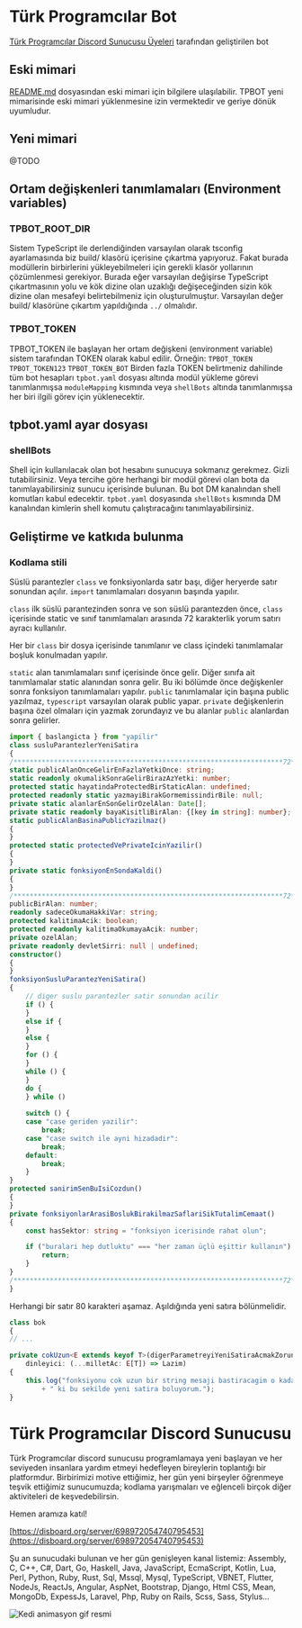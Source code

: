 # Türk Programcılar Bot

[Türk Programcılar Discord Sunucusu Üyeleri](https://disboard.org/server/698972054740795453) tarafından geliştirilen bot

## Eski mimari
[README.md](legacy/README.md) dosyasından eski mimari için bilgilere ulaşılabilir. TPBOT yeni mimarisinde eski mimari yüklenmesine izin vermektedir ve geriye dönük uyumludur.

## Yeni mimari
@TODO

## Ortam değişkenleri tanımlamaları (Environment variables)
### TPBOT_ROOT_DIR
Sistem TypeScript ile derlendiğinden varsayılan olarak tsconfig ayarlamasında
biz build/ klasörü içerisine çıkartma yapıyoruz. Fakat burada modüllerin 
birbirlerini yükleyebilmeleri için gerekli klasör yollarının çözümlenmesi
gerekiyor. Burada eğer varsayılan değişirse TypeScript çıkartmasının yolu ve
kök dizine olan uzaklığı değişeceğinden sizin kök dizine olan mesafeyi
belirtebilmeniz için oluşturulmuştur. Varsayılan değer build/ klasörüne çıkartım
yapıldığında `../` olmalıdır.

### TPBOT_TOKEN
TPBOT_TOKEN ile başlayan her ortam değişkeni (environment variable) sistem 
tarafından TOKEN olarak kabul edilir. Örneğin:
    `TPBOT_TOKEN`    `TPBOT_TOKEN123`    `TPBOT_TOKEN_BOT`
Birden fazla TOKEN belirtmeniz dahilinde tüm bot hesapları `tpbot.yaml` dosyası 
altında modül yükleme görevi tanımlanmışsa `moduleMapping` kısmında veya 
`shellBots` altında tanımlanmışsa her biri ilgili görev için yüklenecektir.

## tpbot.yaml ayar dosyası
### shellBots
Shell için kullanılacak olan bot hesabını sunucuya sokmanız gerekmez.
Gizli tutabilirsiniz. Veya tercihe göre herhangi bir modül görevi olan bota da
tanımlayabilirsiniz sunucu içerisinde bulunan. Bu bot DM kanalından shell
komutları kabul edecektir. `tpbot.yaml` dosyasında `shellBots` kısmında DM
kanalından kimlerin shell komutu çalıştıracağını tanımlayabilirsiniz.

## Geliştirme ve katkıda bulunma
### Kodlama stili
Süslü parantezler `class` ve fonksiyonlarda satır başı, diğer heryerde
satır sonundan açılır. `import` tanımlamaları dosyanın başında yapılır.

`class` ilk süslü parantezinden sonra ve son süslü parantezden
önce, `class` içerisinde static ve sınıf tanımlamaları arasında 72 karakterlik
yorum satırı ayracı kullanılır.

Her bir `class` bir dosya içerisinde tanımlanır ve class içindeki tanımlamalar
boşluk konulmadan yapılır.

`static` alan tanımlamaları sınıf içerisinde önce gelir. Diğer sınıfa ait
tanımlamalar static alanından sonra gelir. Bu iki bölümde önce değişkenler
sonra fonksiyon tanımlamaları yapılır. `public` tanımlamalar için başına public
yazılmaz, `typescript` varsayılan olarak public yapar. `private` değişkenlerin
başına özel olmaları için yazmak zorundayız ve bu alanlar `public` alanlardan
sonra gelirler.
```ts
import { baslangicta } from "yapilir"
class susluParantezlerYeniSatira
{
/*******************************************************************72*/
static publicAlanOnceGelirEnFazlaYetkiOnce: string;
static readonly okumalikSonraGelirBirazAzYetki: number;
protected static hayatindaProtectedBirStaticAlan: undefined;
protected readonly static yazmayiBirakGormemissindirBile: null;
private static alanlarEnSonGelirOzelAlan: Date[];
private static readonly bayaKisitliBirAlan: {[key in string]: number};
static publicAlanBasinaPublicYazilmaz()
{
}
protected static protectedVePrivateIcinYazilir()
{
}
private static fonksiyonEnSondaKaldi()
{
}
/*******************************************************************72*/
publicBirAlan: number;
readonly sadeceOkumaHakkiVar: string;
protected kalitimaAcik: boolean;
protected readonly kalitimaOkumayaAcik: number;
private ozelAlan;
private readonly devletSirri: null | undefined;
constructor()
{
}
fonksiyonSusluParantezYeniSatira()
{
    // diger suslu parantezler satir sonundan acilir
    if () {
    }
    else if {
    }
    else {
    }
    for () {
    }
    while () {
    }
    do {
    } while ()
    
    switch () {
    case "case geriden yazilir":
        break;
    case "case switch ile ayni hizadadir":
        break;
    default:
        break;
    }
}
protected sanirimSenBuIsiCozdun()
{
}
private fonksiyonlarArasiBoslukBirakilmazSaflariSikTutalimCemaat()
{
    const hasSektor: string = "fonksiyon icerisinde rahat olun";

    if ("buralari hep dutluktu" === "her zaman üçlü eşittir kullanın") {
        return;
    }
}
/*******************************************************************72*/
}
```
Herhangi bir satır 80 karakteri aşamaz. Aşıldığında yeni satıra bölünmelidir.
```ts
class bok
{
// ...

private cokUzun<E extends keyof T>(digerParametreyiYeniSatiraAcmakZorundayim: E,
    dinleyici: (...milletAc: E[T]) => Lazim)
{
    this.log("fonksiyonu cok uzun bir string mesaji bastiracagim o kadar uzun"
        + " ki bu sekilde yeni satira boluyorum.");
}
```

# Türk Programcılar Discord Sunucusu

Türk Programcılar discord sunucusu programlamaya yeni başlayan ve her seviyeden insanlara yardım etmeyi hedefleyen bireylerin toplantığı bir platformdur. Birbirimizi motive ettiğimiz, her gün yeni birşeyler öğrenmeye teşvik ettiğimiz sunucumuzda; kodlama yarışmaları ve eğlenceli birçok diğer aktiviteleri de keşvedebilirsin.

Hemen aramıza katıl!

[https://disboard.org/server/698972054740795453](https://disboard.org/server/698972054740795453)

Şu an sunucudaki bulunan ve her gün genişleyen kanal listemiz: Assembly, C, C++, C#, Dart, Go, Haskell, Java, JavaScript, EcmaScript, Kotlin, Lua, Perl, Python, Ruby, Rust, Sql, Mssql, Mysql, TypeScript, VBNET, Flutter, NodeJs, ReactJs, Angular, AspNet, Bootstrap, Django, Html CSS, Mean, MongoDb, ExpessJs, Laravel, Php, Ruby on Rails, Scss, Sass, Stylus...

![Kedi animasyon gif resmi](https://media.giphy.com/media/vFKqnCdLPNOKc/giphy.gif)
